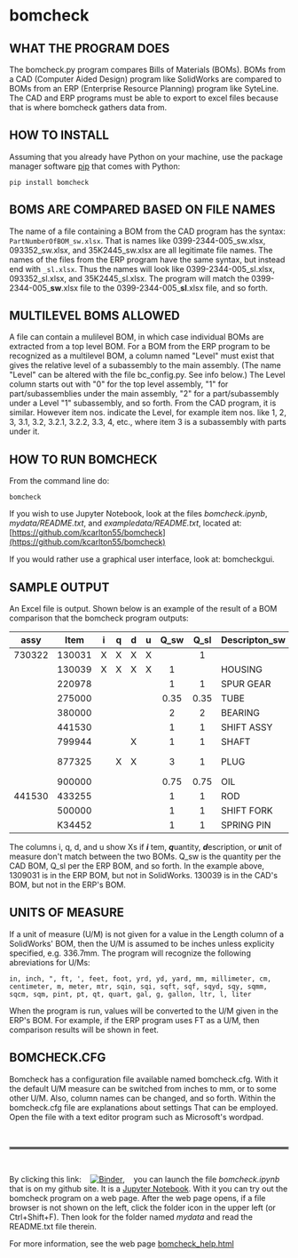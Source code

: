 # **bomcheck**


## **WHAT THE PROGRAM DOES**
The bomcheck.py program compares Bills of Materials (BOMs). BOMs from
a CAD (Computer Aided Design) program like SolidWorks are compared to
BOMs from an ERP (Enterprise Resource Planning) program like SyteLine. 
The CAD and ERP programs must be able to export to excel files 
because that is where bomcheck gathers data from.

## **HOW TO INSTALL**
Assuming that you already have Python on your machine, use the package
manager software [pip](https://en.wikipedia.org/wiki/Pip_(package_manager))
that comes with Python:

`pip install bomcheck`

## **BOMS ARE COMPARED BASED ON FILE NAMES**
The name of a file containing a BOM from the CAD program has the syntax:
`PartNumberOfBOM_sw.xlsx`.  That is names like 0399-2344-005_sw.xlsx,
093352_sw.xlsx, and 35K2445_sw.xlsx are all legitimate file names. The
names of the files from the ERP program have the same syntax, but instead
end with `_sl.xlsx`. Thus the names will look like 0399-2344-005_sl.xlsx, 
093352_sl.xlsx, and 35K2445_sl.xlsx. The program will match the
0399-2344-005_**sw**.xlsx file to the 0399-2344-005_**sl**.xlsx 
file, and so forth.


## **MULTILEVEL BOMS ALLOWED**
A file can contain a mulilevel BOM, in which case individual BOMs are
extracted from a top level BOM.  For a BOM from the ERP program to be 
recognized as a multilevel BOM, a column named "Level" must exist
that gives the relative level of a subassembly to the main assembly. 
(The name "Level" can be altered with the file bc_config.py.  See info 
below.) The Level column starts out with "0" for the top level assembly,
"1" for part/subassemblies under the main assembly, "2" for a 
part/subassembly under a Level "1" subassembly, and so forth. From the
CAD program, it is similar.  However item nos. indicate the Level, for 
example item nos. like 1, 2, 3, 3.1, 3.2, 3.2.1, 3.2.2, 3.3, 4, etc.,
where item 3 is a subassembly with parts under it.


## **HOW TO RUN BOMCHECK**

From the command line do:

`bomcheck`
 
If you wish to use Jupyter Notebook, look at the files *bomcheck.ipynb*, 
*mydata/README.txt*, and *exampledata/README.txt*, located at:
[https://github.com/kcarlton55/bomcheck](https://github.com/kcarlton55/bomcheck)


If you would rather use a graphical user interface, look at: bomcheckgui.


## **SAMPLE OUTPUT**
An Excel file is output. Shown below is an example of the result of a BOM
comparison that the bomcheck program outputs:

| assy   | Item   | i | q | d | u | Q_sw | Q_sl | Descripton_sw | Description_sl | U_sw | U_sl |
|--------|--------|---|---|---|---| :-:  | :-:  |---------------|----------------| :-:  | :-:  |
| 730322 | 130031 | X | X | X | X |      |  1   |               | HOUSING        |      |  EA  |
|        | 130039 | X | X | X | X |  1   |      | HOUSING       |                |  EA  |      |
|        | 220978 |   |   |   |   |  1   |  1   | SPUR GEAR     | SPUR GEAR      |  EA  |  EA  |
|        | 275000 |   |   |   |   | 0.35 | 0.35 | TUBE          | TUBE           |  FT  |  FT  |
|        | 380000 |   |   |   |   |  2   |  2   | BEARING       | BEARING        |  EA  |  EA  |   
|        | 441530 |   |   |   |   |  1   |  1   | SHIFT ASSY    | SHIFT ASSY     |  EA  |  EA  |
|        | 799944 |   |   | X |   |  1   |  1   | SHAFT         | AXLE           |  EA  |  EA  |
|        | 877325 |   | X | X |   |  3   |  1   | PLUG          | SQ. HEAD PLUG  |  EA  |  EA  |
|        | 900000 |   |   |   |   | 0.75 | 0.75 | OIL           | OIL            |  GAL |  GAL |
| 441530 | 433255 |   |   |   |   |  1   |  1   | ROD           | ROD            |  EA  |  EA  |
|        | 500000 |   |   |   |   |  1   |  1   | SHIFT FORK    | SHIFT FORK     |  EA  |  EA  |
|        | K34452 |   |   |   |   |  1   |  1   | SPRING PIN    | SPRING PIN     |  EA  |  EA  |

The columns i, q, d, and u show Xs if  ***i*** tem, ***q***uantity, ***d***escription,
or ***u***nit of measure don't match between the two BOMs. Q_sw is the quantity
per the CAD BOM, Q_sl per the ERP BOM, and so forth. In the example above, 
1309031 is in the  ERP BOM, but not in SolidWorks. 130039 is in the CAD's BOM,
but not in the ERP's BOM.


## **UNITS OF MEASURE**
If a unit of measure (U/M) is not given for a value in the Length column of a SolidWorks' BOM,
then the U/M is assumed to be inches unless explicity specified, e.g. 336.7mm. The program will 
recognize the following abreviations for U/Ms:

`in, inch, ", ft, ', feet, foot, yrd, yd, yard, mm, millimeter, cm, centimeter, m, meter, mtr, sqin, sqi, sqft, sqf, sqyd, sqy, sqmm, sqcm, sqm, pint, pt, qt, quart, gal, g, gallon, ltr, l, liter`

When the program is run, values will be converted to the U/M given in the ERP's BOM. 
For example, if the ERP program uses FT as a U/M, then comparison results will be shown
in feet.


## **BOMCHECK.CFG**
Bomcheck has a configuration file available named bomcheck.cfg.  With it the
default U/M measure can be switched from inches to mm, or to some other U/M.
Also, column names can be changed, and so forth.  Within the bomcheck.cfg
file are explanations about settings That can be employed.  Open the file
with a text editor program such as Microsoft's wordpad.

&nbsp;

<hr style="border:2px solid grey">

&nbsp;

By clicking this link:&nbsp; &nbsp; 
[![Binder](https://mybinder.org/badge_logo.svg)](https://mybinder.org/v2/gh/kcarlton55/bomcheck/master?labpath=bomcheck.ipynb),&nbsp; &nbsp;
you can launch the file *bomcheck.ipynb* that is on my github site.  It is a 
[Jupyter Notebook](https://www.codecademy.com/article/how-to-use-jupyter-notebooks).  With it you
can try out the bomcheck program on a web page.  After the web page opens, if a file browser is not
shown on the left, click the folder icon in the upper left (or Ctrl+Shift+F).  Then look for the folder
named *mydata* and read the README.txt file therein.
 
For more information, see the web page [bomcheck_help.html](https://htmlpreview.github.io/?https://github.com/kcarlton55/bomcheck/blob/master/help_files/bomcheck_help.html)



